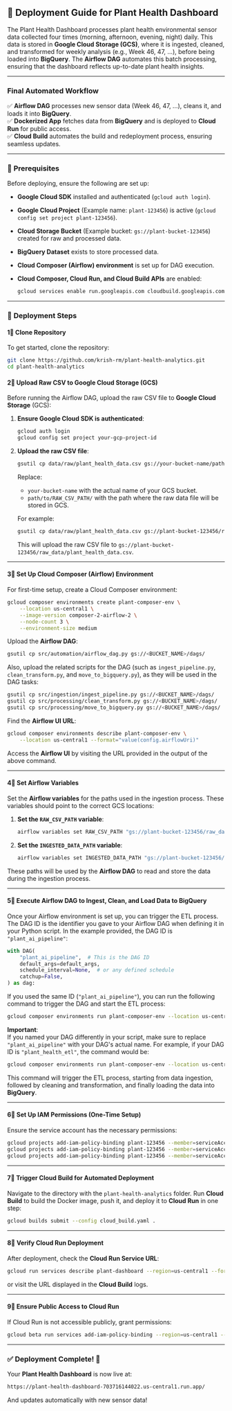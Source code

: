 ## 🚀 Deployment Guide for Plant Health Dashboard

The Plant Health Dashboard processes plant health environmental sensor data collected four times (morning, afternoon, evening, night) daily. This data is stored in **Google Cloud Storage (GCS)**, where it is ingested, cleaned, and transformed for weekly analysis (e.g., Week 46, 47, …), before being loaded into **BigQuery**. The **Airflow DAG** automates this batch processing, ensuring that the dashboard reflects up-to-date plant health insights.

---

### **Final Automated Workflow**
✅ **Airflow DAG** processes new sensor data (Week 46, 47, …), cleans it, and loads it into **BigQuery**.  
✅ **Dockerized App** fetches data from **BigQuery** and is deployed to **Cloud Run** for public access.  
✅ **Cloud Build** automates the build and redeployment process, ensuring seamless updates.

---

### 🔧 **Prerequisites**
Before deploying, ensure the following are set up:

- **Google Cloud SDK** installed and authenticated (`gcloud auth login`).
- **Google Cloud Project** (Example name: `plant-123456`) is active (`gcloud config set project plant-123456`).
- **Cloud Storage Bucket** (Example bucket: `gs://plant-bucket-123456`) created for raw and processed data.
- **BigQuery Dataset** exists to store processed data.
- **Cloud Composer (Airflow) environment** is set up for DAG execution.
- **Cloud Composer, Cloud Run, and Cloud Build APIs** are enabled:

  ```sh
  gcloud services enable run.googleapis.com cloudbuild.googleapis.com composer.googleapis.com
  ```

---

### 📌 **Deployment Steps**

#### 1⃣ **Clone Repository**
To get started, clone the repository:

```bash
git clone https://github.com/krish-rm/plant-health-analytics.git
cd plant-health-analytics
```

#### 2⃣ **Upload Raw CSV to Google Cloud Storage (GCS)**

Before running the Airflow DAG, upload the raw CSV file to **Google Cloud Storage** (GCS):

1. **Ensure Google Cloud SDK is authenticated**:

   ```bash
   gcloud auth login
   gcloud config set project your-gcp-project-id
   ```

2. **Upload the raw CSV file**:

   ```bash
   gsutil cp data/raw/plant_health_data.csv gs://your-bucket-name/path/to/RAW_CSV_PATH/
   ```

   Replace:
   - `your-bucket-name` with the actual name of your GCS bucket.
   - `path/to/RAW_CSV_PATH/` with the path where the raw data file will be stored in GCS.

   For example:

   ```bash
   gsutil cp data/raw/plant_health_data.csv gs://plant-bucket-123456/raw_data/
   ```

   This will upload the raw CSV file to `gs://plant-bucket-123456/raw_data/plant_health_data.csv`.

---

#### 3⃣ **Set Up Cloud Composer (Airflow) Environment**

For first-time setup, create a Cloud Composer environment:

```bash
gcloud composer environments create plant-composer-env \
    --location us-central1 \
    --image-version composer-2-airflow-2 \
    --node-count 3 \
    --environment-size medium
```

Upload the **Airflow DAG**:

```bash
gsutil cp src/automation/airflow_dag.py gs://<BUCKET_NAME>/dags/
```

Also, upload the related scripts for the DAG (such as `ingest_pipeline.py`, `clean_transform.py`, and `move_to_bigquery.py`), as they will be used in the DAG tasks:

```bash
gsutil cp src/ingestion/ingest_pipeline.py gs://<BUCKET_NAME>/dags/
gsutil cp src/processing/clean_transform.py gs://<BUCKET_NAME>/dags/
gsutil cp src/processing/move_to_bigquery.py gs://<BUCKET_NAME>/dags/
```

Find the **Airflow UI URL**:

```bash
gcloud composer environments describe plant-composer-env \
    --location us-central1 --format="value(config.airflowUri)"
```

Access the **Airflow UI** by visiting the URL provided in the output of the above command.

---

#### 4⃣ **Set Airflow Variables**

Set the **Airflow variables** for the paths used in the ingestion process. These variables should point to the correct GCS locations:

1. **Set the `RAW_CSV_PATH` variable**:

   ```bash
   airflow variables set RAW_CSV_PATH "gs://plant-bucket-123456/raw_data/plant_health_data.csv"
   ```

2. **Set the `INGESTED_DATA_PATH` variable**:

   ```bash
   airflow variables set INGESTED_DATA_PATH "gs://plant-bucket-123456/processed_data/ingested_plant_health_data.csv"
   ```

These paths will be used by the **Airflow DAG** to read and store the data during the ingestion process.

---

#### 5⃣ **Execute Airflow DAG to Ingest, Clean, and Load Data to BigQuery**

Once your Airflow environment is set up, you can trigger the ETL process. The DAG ID is the identifier you gave to your Airflow DAG when defining it in your Python script. In the example provided, the DAG ID is `"plant_ai_pipeline"`:

```python
with DAG(
    "plant_ai_pipeline",  # This is the DAG ID
    default_args=default_args,
    schedule_interval=None,  # or any defined schedule
    catchup=False,
) as dag:
```

If you used the same ID (`"plant_ai_pipeline"`), you can run the following command to trigger the DAG and start the ETL process:

```bash
gcloud composer environments run plant-composer-env --location us-central1 dags trigger -- plant_ai_pipeline
```

**Important**:  
If you named your DAG differently in your script, make sure to replace `"plant_ai_pipeline"` with your DAG's actual name. For example, if your DAG ID is `"plant_health_etl"`, the command would be:

```bash
gcloud composer environments run plant-composer-env --location us-central1 dags trigger -- plant_health_etl
```

This command will trigger the ETL process, starting from data ingestion, followed by cleaning and transformation, and finally loading the data into **BigQuery**.

---

#### 6⃣ **Set Up IAM Permissions (One-Time Setup)**

Ensure the service account has the necessary permissions:

```bash
gcloud projects add-iam-policy-binding plant-123456 --member=serviceAccount:plant-service-account@plant-123456.iam.gserviceaccount.com --role=roles/storage.admin && \
gcloud projects add-iam-policy-binding plant-123456 --member=serviceAccount:plant-service-account@plant-123456.iam.gserviceaccount.com --role=roles/artifactregistry.writer && \
gcloud projects add-iam-policy-binding plant-123456 --member=serviceAccount:plant-service-account@plant-123456.iam.gserviceaccount.com --role=roles/run.admin
```

---

#### 7⃣ **Trigger Cloud Build for Automated Deployment**

Navigate to the directory with the `plant-health-analytics` folder. Run **Cloud Build** to build the Docker image, push it, and deploy it to **Cloud Run** in one step:

```bash
gcloud builds submit --config cloud_build.yaml .
```

---

#### 8⃣ **Verify Cloud Run Deployment**

After deployment, check the **Cloud Run Service URL**:

```bash
gcloud run services describe plant-dashboard --region=us-central1 --format='value(status.url)'
```

or visit the URL displayed in the **Cloud Build** logs.

---

#### 9⃣ **Ensure Public Access to Cloud Run**

If Cloud Run is not accessible publicly, grant permissions:

```bash
gcloud beta run services add-iam-policy-binding --region=us-central1 --member=allUsers --role=roles/run.invoker plant-health-dashboard
```

---

### ✅ **Deployment Complete!** 🚀

Your **Plant Health Dashboard** is now live at:

```bash
https://plant-health-dashboard-703716144022.us-central1.run.app/
```

And updates automatically with new sensor data!

